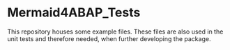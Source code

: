 # Mermaid4ABAP_Tests
This repository houses some example files. These files are also used in the unit tests and therefore needed, when further developing the package.
